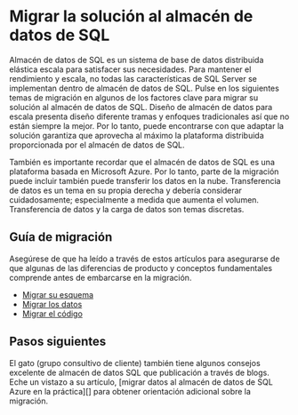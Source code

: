 <properties
   pageTitle="Migrar la solución al almacén de datos de SQL | Microsoft Azure"
   description="Guía de migración para poner la solución a la plataforma de almacenamiento de datos de SQL Azure."
   services="sql-data-warehouse"
   documentationCenter="NA"
   authors="barbkess"
   manager="barbkess"
   editor=""/>

<tags
   ms.service="sql-data-warehouse"
   ms.devlang="NA"
   ms.topic="article"
   ms.tgt_pltfrm="NA"
   ms.workload="data-services"
   ms.date="08/30/2016"
   ms.author="barbkess;jrj;sonyama"/>

# <a name="migrate-your-solution-to-sql-data-warehouse"></a>Migrar la solución al almacén de datos de SQL

Almacén de datos de SQL es un sistema de base de datos distribuida elástica escala para satisfacer sus necesidades. Para mantener el rendimiento y escala, no todas las características de SQL Server se implementan dentro de almacén de datos de SQL. Pulse en los siguientes temas de migración en algunos de los factores clave para migrar su solución al almacén de datos de SQL. Diseño de almacén de datos para escala presenta diseño diferente tramas y enfoques tradicionales así que no están siempre la mejor. Por lo tanto, puede encontrarse con que adaptar la solución garantiza que aprovecha al máximo la plataforma distribuida proporcionada por el almacén de datos de SQL.

También es importante recordar que el almacén de datos de SQL es una plataforma basada en Microsoft Azure. Por lo tanto, parte de la migración puede incluir también puede transferir los datos en la nube. Transferencia de datos es un tema en su propia derecha y debería considerar cuidadosamente; especialmente a medida que aumenta el volumen. Transferencia de datos y la carga de datos son temas discretas.

## <a name="migration-guidance"></a>Guía de migración

Asegúrese de que ha leído a través de estos artículos para asegurarse de que algunas de las diferencias de producto y conceptos fundamentales comprende antes de embarcarse en la migración.

- [Migrar su esquema][]
- [Migrar los datos][]
- [Migrar el código][]

## <a name="next-steps"></a>Pasos siguientes

El gato (grupo consultivo de cliente) también tiene algunos consejos excelente de almacén de datos SQL que publicación a través de blogs.  Eche un vistazo a su artículo, [migrar datos al almacén de datos de SQL Azure en la práctica][] para obtener orientación adicional sobre la migración.

<!--Image references-->

<!--Article references-->
[Migrar su esquema]: sql-data-warehouse-migrate-schema.md
[Migrar los datos]: sql-data-warehouse-migrate-data.md
[Migrar el código]: sql-data-warehouse-migrate-code.md


<!--MSDN references-->


<!--Other Web references-->
[Migrar los datos al almacén de datos de SQL Azure en la práctica]: https://blogs.msdn.microsoft.com/sqlcat/2016/08/18/migrating-data-to-azure-sql-data-warehouse-in-practice/
